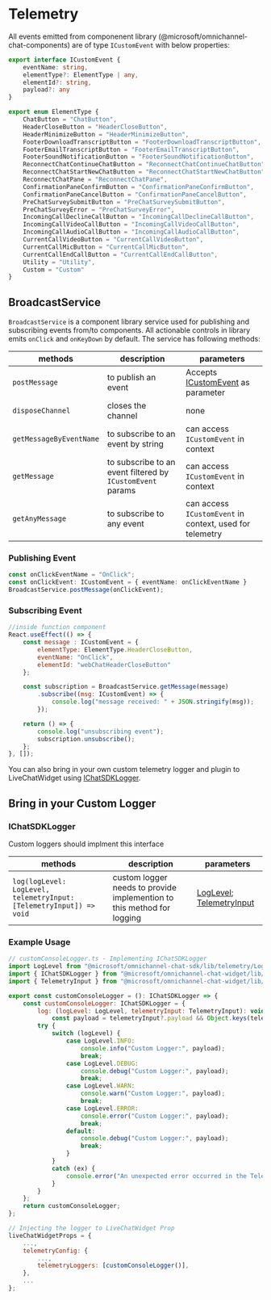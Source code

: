 # Telemetry

All events emitted from componenent library (@microsoft/omnichannel-chat-components) are of type `ICustomEvent` with below properties:

```ts
export interface ICustomEvent {
    eventName: string,
    elementType?: ElementType | any,
    elementId?: string,
    payload?: any
}

export enum ElementType {
    ChatButton = "ChatButton",
    HeaderCloseButton = "HeaderCloseButton",
    HeaderMinimizeButton = "HeaderMinimizeButton",
    FooterDownloadTranscriptButton = "FooterDownloadTranscriptButton",
    FooterEmailTranscriptButton = "FooterEmailTranscriptButton",
    FooterSoundNotificationButton = "FooterSoundNotificationButton",
    ReconnectChatContinueChatButton = "ReconnectChatContinueChatButton",
    ReconnectChatStartNewChatButton = "ReconnectChatStartNewChatButton",
    ReconnectChatPane = "ReconnectChatPane",
    ConfirmationPaneConfirmButton = "ConfirmationPaneConfirmButton",
    ConfirmationPaneCancelButton = "ConfirmationPaneCancelButton",
    PreChatSurveySubmitButton = "PreChatSurveySubmitButton",
    PreChatSurveyError = "PreChatSurveyError",
    IncomingCallDeclineCallButton = "IncomingCallDeclineCallButton",
    IncomingCallVideoCallButton = "IncomingCallVideoCallButton",
    IncomingCallAudioCallButton = "IncomingCallAudioCallButton",
    CurrentCallVideoButton = "CurrentCallVideoButton",
    CurrentCallMicButton = "CurrentCallMicButton",
    CurrentCallEndCallButton = "CurrentCallEndCallButton",
    Utility = "Utility",
    Custom = "Custom"
}
```

## BroadcastService

`BroadcastService` is a component library service used for publishing and subscribing events from/to components. All actionable controls in library emits `onClick` and `onKeyDown` by default. The service has following methods:

| methods | description | parameters |
| ------- | ----------- | ---------- |
| `postMessage` | to publish an event | Accepts [ICustomEvent](#icustomevent) as parameter
|`disposeChannel` | closes the channel | none
|`getMessageByEventName` | to subscribe to an event by string | can access `ICustomEvent` in context
|`getMessage` | to subscribe to an event filtered by `ICustomEvent` params | can access `ICustomEvent` in context
|`getAnyMessage` | to subscribe to any event | can access `ICustomEvent` in context, used for telemetry

### Publishing Event

```ts
const onClickEventName = "OnClick";
const onClickEvent: ICustomEvent = { eventName: onClickEventName }
BroadcastService.postMessage(onClickEvent);
```

### Subscribing Event

```js
//inside function component
React.useEffect(() => {
    const message : ICustomEvent = {
        elementType: ElementType.HeaderCloseButton,
        eventName: "OnClick",
        elementId: "webChatHeaderCloseButton"
    };

    const subscription = BroadcastService.getMessage(message)
        .subscribe((msg: ICustomEvent) => {
            console.log("message received: " + JSON.stringify(msg));
        });

    return () => {
        console.log("unsubscribing event");
        subscription.unsubscribe();
    };
}, []);
```

You can also bring in your own custom telemetry logger and plugin to LiveChatWidget using [IChatSDKLogger](#ichatsdklogger).

## Bring in your Custom Logger

### IChatSDKLogger

Custom loggers should implment this interface

| methods | description | parameters |
| ------- | ----------- | ---------- |
| `log(logLevel: LogLevel, telemetryInput: [TelemetryInput]) => void` | custom logger needs to provide implemention to this method for logging | [LogLevel](chat-widget\src\common\telemetry\TelemetryConstants.ts); [TelemetryInput](chat-widget\src\common\telemetry\TelemetryConstants.ts) |

### Example Usage

```js
// customConsoleLogger.ts - Implementing IChatSDKLogger
import LogLevel from "@microsoft/omnichannel-chat-sdk/lib/telemetry/LogLevel";
import { IChatSDKLogger } from "@microsoft/omnichannel-chat-widget/lib/types/common/telemetry/interfaces/IChatSDKLogger";
import { TelemetryInput } from "@microsoft/omnichannel-chat-widget/lib/types/common/telemetry/TelemetryConstants";

export const customConsoleLogger = (): IChatSDKLogger => {
    const customConsoleLogger: IChatSDKLogger = {
        log: (logLevel: LogLevel, telemetryInput: TelemetryInput): void => {
            const payload = telemetryInput?.payload && Object.keys(telemetryInput?.payload).length > 0 ? telemetryInput?.payload : "";
        try {
            switch (logLevel) {
                case LogLevel.INFO:
                    console.info("Custom Logger:", payload);
                    break;
                case LogLevel.DEBUG:
                    console.debug("Custom Logger:", payload);
                    break;
                case LogLevel.WARN:
                    console.warn("Custom Logger:", payload);
                    break;
                case LogLevel.ERROR:
                    console.error("Custom Logger:", payload);
                    break;
                default:
                    console.debug("Custom Logger:", payload);
                    break;
                }
            }
            catch (ex) {
                console.error("An unexpected error occurred in the Telemetry client: " + ex);
            }
        }
    };
    return customConsoleLogger;
};

// Injecting the logger to LiveChatWidget Prop
liveChatWidgetProps = {
    ...,
    telemetryConfig: {
        ...,
        telemetryLoggers: [customConsoleLogger()],
    },
    ...
};
```
